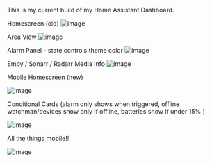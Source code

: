 This is my current build of my Home Assistant Dashboard.

Homescreen (old)
![image](https://user-images.githubusercontent.com/1154815/229046744-ab2604e1-f58e-4516-a1b1-c2a83cac6efa.png)

Area View
![image](https://user-images.githubusercontent.com/1154815/229046927-d63b01c1-e00c-4219-a480-198ed2479f34.png)

Alarm Panel - state controls theme color
![image](https://user-images.githubusercontent.com/1154815/229048832-e33d3cd8-79fc-4a0d-bd28-8804a0bdff10.png)

Emby / Sonarr / Radarr Media Info
![image](https://user-images.githubusercontent.com/1154815/229049053-c4b399d9-3762-4ab3-878e-819f6e4c67ff.png)

Mobile Homescreen  (new)

![image](https://user-images.githubusercontent.com/1154815/229203001-90fce837-eb3e-437f-8846-e4ba2f25a876.png)

Conditional Cards (alarm only shows when triggered, offline watchman/devices show only if offline, batteries show if under 15% )

![image](https://user-images.githubusercontent.com/1154815/229234965-6d028fe6-4b79-40b8-88d2-61e3f6bd2c49.png)

All the things mobile!!

![image](https://user-images.githubusercontent.com/1154815/229264101-dd9c5d69-633f-45aa-aef4-5df0d76c7d10.png)
